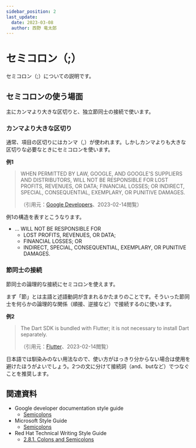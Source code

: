 ```yaml
---
sidebar_position: 2
last_update:
  date: 2023-03-08
  author: 西野 竜太郎
---
```


# セミコロン（;）

セミコロン（;）についての説明です。

## セミコロンの使う場面

主にカンマより大きな区切りと、独立節同士の接続で使います。

### カンマより大きな区切り

通常、項目の区切りにはカンマ（,）が使われます。しかしカンマよりも大きな区切りな必要なときにセミコロンを使います。

**例1**

> WHEN PERMITTED BY LAW, GOOGLE, AND GOOGLE'S SUPPLIERS AND DISTRIBUTORS, WILL NOT BE RESPONSIBLE FOR LOST PROFITS, REVENUES, OR DATA; FINANCIAL LOSSES; OR INDIRECT, SPECIAL, CONSEQUENTIAL, EXEMPLARY, OR PUNITIVE DAMAGES.
> 
> （引用元：[Google Developers](https://developers.google.com/terms)、2023-02-14閲覧）

例1の構造を表すとこうなります。

* ... WILL NOT BE RESPONSIBLE FOR
    * LOST PROFITS, REVENUES, OR DATA;
    * FINANCIAL LOSSES; OR
    * INDIRECT, SPECIAL, CONSEQUENTIAL, EXEMPLARY, OR PUNITIVE DAMAGES.

### 節同士の接続

節同士の論理的な接続にセミコロンを使えます。

まず「節」とは主語と述語動詞が含まれるかたまりのことです。そういった節同士を何らかの論理的な関係（順接、逆接など）で接続するのに使います。

**例2**

> The Dart SDK is bundled with Flutter; it is not necessary to install Dart separately. 
> 
> （引用元：[Flutter](https://docs.flutter.dev/get-started/install/macos)、2023-02-14閲覧）

日本語では馴染みのない用法なので、使い方がはっきり分からない場合は使用を避けたほうがよいでしょう。2つの文に分けて接続詞（and、butなど）でつなぐことを推奨します。

## 関連資料

- Google developer documentation style guide
    - [Semicolons](https://developers.google.com/style/semicolons)
- Microsoft Style Guide
    - [Semicolons](https://learn.microsoft.com/en-us/style-guide/punctuation-symbol/semicolons)
- Red Hat Technical Writing Style Guide
    - [2.8.1. Colons and Semicolons](https://stylepedia.net/style/6.0/#colons-and-semicolons)